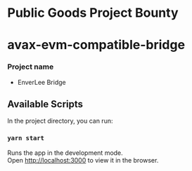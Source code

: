 # Public Goods Project Bounty
# avax-evm-compatible-bridge
### Project name
- EnverLee Bridge

## Available Scripts

In the project directory, you can run:

### `yarn start`

Runs the app in the development mode.\
Open [http://localhost:3000](http://localhost:3000) to view it in the browser.

